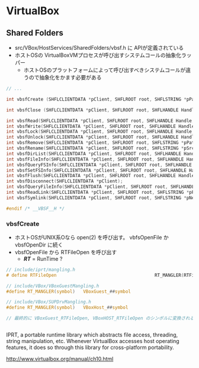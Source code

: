 # VirtualBox

## Shared Folders

 * src/VBox/HostServices/SharedFolders/vbsf.h に APIが定義されている
 * ホストOSの VirtualBoxVMプロセスが呼び出すシステムコールの抽象化ラッパー
   * ホストOSのプラットフォームによって呼び出すべきシステムコールが違うので抽象化をかます必要がある

```c
// ...

int vbsfCreate (SHFLCLIENTDATA *pClient, SHFLROOT root, SHFLSTRING *pPath, uint32_t cbPath, SHFLCREATEPARMS *pParms);

int vbsfClose (SHFLCLIENTDATA *pClient, SHFLROOT root, SHFLHANDLE Handle);

int vbsfRead(SHFLCLIENTDATA *pClient, SHFLROOT root, SHFLHANDLE Handle, uint64_t offset, uint32_t *pcbBuffer, uint8_t *pBuffer);
int vbsfWrite(SHFLCLIENTDATA *pClient, SHFLROOT root, SHFLHANDLE Handle, uint64_t offset, uint32_t *pcbBuffer, uint8_t *pBuffer);
int vbsfLock(SHFLCLIENTDATA *pClient, SHFLROOT root, SHFLHANDLE Handle, uint64_t offset, uint64_t length, uint32_t flags);
int vbsfUnlock(SHFLCLIENTDATA *pClient, SHFLROOT root, SHFLHANDLE Handle, uint64_t offset, uint64_t length, uint32_t flags);
int vbsfRemove(SHFLCLIENTDATA *pClient, SHFLROOT root, SHFLSTRING *pPath, uint32_t cbPath, uint32_t flags);
int vbsfRename(SHFLCLIENTDATA *pClient, SHFLROOT root, SHFLSTRING *pSrc, SHFLSTRING *pDest, uint32_t flags);
int vbsfDirList(SHFLCLIENTDATA *pClient, SHFLROOT root, SHFLHANDLE Handle, SHFLSTRING *pPath, uint32_t flags, uint32_t *pcbBuffer, uint8_t *pBuffer, uint32_t *pIndex, uint32_t *pcFiles);
int vbsfFileInfo(SHFLCLIENTDATA *pClient, SHFLROOT root, SHFLHANDLE Handle, uint32_t flags, uint32_t *pcbBuffer, uint8_t *pBuffer);
int vbsfQueryFSInfo(SHFLCLIENTDATA *pClient, SHFLROOT root, SHFLHANDLE Handle, uint32_t flags, uint32_t *pcbBuffer, uint8_t *pBuffer);
int vbsfSetFSInfo(SHFLCLIENTDATA *pClient, SHFLROOT root, SHFLHANDLE Handle, uint32_t flags, uint32_t *pcbBuffer, uint8_t *pBuffer);
int vbsfFlush(SHFLCLIENTDATA *pClient, SHFLROOT root, SHFLHANDLE Handle);
int vbsfDisconnect(SHFLCLIENTDATA *pClient);
int vbsfQueryFileInfo(SHFLCLIENTDATA *pClient, SHFLROOT root, SHFLHANDLE Handle, uint32_t flags, uint32_t *pcbBuffer, uint8_t *pBuffer);
int vbsfReadLink(SHFLCLIENTDATA *pClient, SHFLROOT root, SHFLSTRING *pPath, uint32_t cbPath, uint8_t *pBuffer, uint32_t cbBuffer);
int vbsfSymlink(SHFLCLIENTDATA *pClient, SHFLROOT root, SHFLSTRING *pNewPath, SHFLSTRING *pOldPath, SHFLFSOBJINFO *pInfo);

#endif /* __VBSF__H */
```

### vbsfCreate

 * ホストOSがUNIX系Oなら open(2) を呼び出す。 vbfsOpenFile か vbsfOpenDir に続く
 * vbsfOpenFile から RTFileOpen を呼び出す
   * ___RT___ = RunTime ?
  
```c
// include/iprt/mangling.h
# define RTFileOpen                                     RT_MANGLER(RTFileOpen)

// include/VBox/VBoxGuestMangling.h
#define RT_MANGLER(symbol)   VBoxGuest_##symbol

// include/VBox/SUPDrvMangling.h
#define RT_MANGLER(symbol)   VBoxHost_##symbol

// 最終的に VBoxGuest_RTFileOpen, VBoxHOST_RTFileOpen のシンボルに変換される?
```

```

```
IPRT, a portable runtime library which abstracts file access, threading, string manipulation, etc. 
Whenever VirtualBox accesses host operating features, it does so through this library for cross-platform portability.

http://www.virtualbox.org/manual/ch10.html
```
